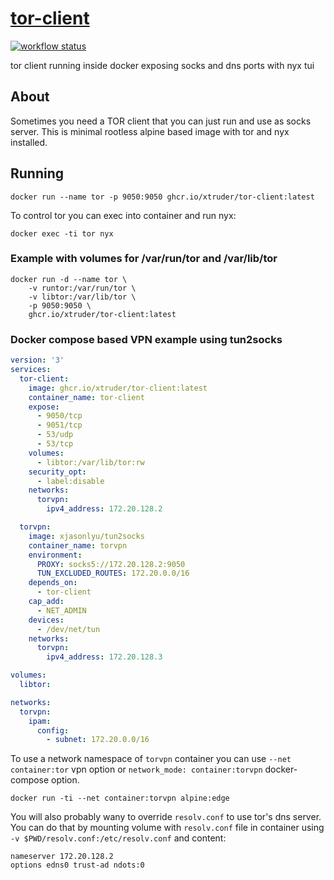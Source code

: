 # [tor-client](https://github.com/xtruder/docker-images/pkgs/container/tor-client)

[![workflow status](https://github.com/xtruder/docker-images/actions/workflows/tor-client.yml/badge.svg)](https://github.com/xtruder/docker-images/pkgs/container/tor-client)

tor client running inside docker exposing socks and dns ports with nyx tui

## About

Sometimes you need a TOR client that you can just run and use as socks server.
This is minimal rootless alpine based image with tor and nyx installed.

## Running

```
docker run --name tor -p 9050:9050 ghcr.io/xtruder/tor-client:latest
```

To control tor you can exec into container and run nyx:

```
docker exec -ti tor nyx
```

### Example with volumes for /var/run/tor and /var/lib/tor


```
docker run -d --name tor \
    -v runtor:/var/run/tor \
    -v libtor:/var/lib/tor \
    -p 9050:9050 \
    ghcr.io/xtruder/tor-client:latest
```

### Docker compose based VPN example using tun2socks

```yaml
version: '3'
services:
  tor-client:
    image: ghcr.io/xtruder/tor-client:latest
    container_name: tor-client
    expose:
      - 9050/tcp
      - 9051/tcp
      - 53/udp
      - 53/tcp
    volumes:
      - libtor:/var/lib/tor:rw
    security_opt:
      - label:disable
    networks:
      torvpn:
        ipv4_address: 172.20.128.2

  torvpn:
    image: xjasonlyu/tun2socks
    container_name: torvpn
    environment:
      PROXY: socks5://172.20.128.2:9050
      TUN_EXCLUDED_ROUTES: 172.20.0.0/16 
    depends_on:
      - tor-client
    cap_add:
      - NET_ADMIN
    devices:
      - /dev/net/tun
    networks:
      torvpn:
        ipv4_address: 172.20.128.3

volumes:
  libtor:

networks:
  torvpn:
    ipam:
      config:
        - subnet: 172.20.0.0/16
```

To use a network namespace of `torvpn` container you can use `--net container:tor` vpn option
or `network_mode: container:torvpn` docker-compose option.

```
docker run -ti --net container:torvpn alpine:edge
```

You will also probably wany to override `resolv.conf` to use tor's dns server. You can do that
by mounting volume with `resolv.conf` file in container using `-v $PWD/resolv.conf:/etc/resolv.conf`
and content:

```
nameserver 172.20.128.2
options edns0 trust-ad ndots:0
```